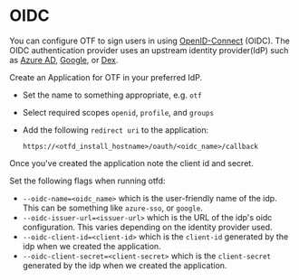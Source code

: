 # OIDC

You can configure OTF to sign users in using [OpenID-Connect](https://openid.net/connect/) (OIDC). The OIDC authentication provider uses an upstream identity provider(IdP) such as [Azure AD](https://learn.microsoft.com/en-us/azure/active-directory/develop/v2-protocols-oidc), [Google](https://developers.google.com/identity/openid-connect/openid-connect), or [Dex](https://dexidp.io/).

Create an Application for OTF in your preferred IdP.

* Set the name to something appropriate, e.g. `otf`
* Select required scopes `openid`, `profile`, and `groups`
* Add the following `redirect uri` to the application:

    `https://<otfd_install_hostname>/oauth/<oidc_name>/callback`

Once you've created the application note the client id and secret.

Set the following flags when running otfd:

* `--oidc-name=<oidc_name>` which is the user-friendly name of the idp. This can be something like `azure-sso`, or `google`.
* `--oidc-issuer-url=<issuer-url>` which is the URL of the idp's oidc configuration. This varies depending on the identity provider used.
* `--oidc-client-id=<client-id>` which is the `client-id` generated by the idp when we created the application.
* `--oidc-client-secret=<client-secret>` which is the `client-secret` generated by the idp when we created the application.
